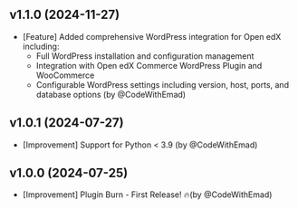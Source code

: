 
<a id='changelog-1.1.0'></a>
## v1.1.0 (2024-11-27)

- [Feature] Added comprehensive WordPress integration for Open edX including:
  - Full WordPress installation and configuration management
  - Integration with Open edX Commerce WordPress Plugin and WooCommerce
  - Configurable WordPress settings including version, host, ports, and database options
  (by @CodeWithEmad)

<a id='changelog-1.0.1'></a>
## v1.0.1 (2024-07-27)

- [Improvement] Support for Python < 3.9 (by @CodeWithEmad)

<a id='changelog-1.0.0'></a>
## v1.0.0 (2024-07-25)

- [Improvement] Plugin Burn - First Release! 🔥(by @CodeWithEmad)
